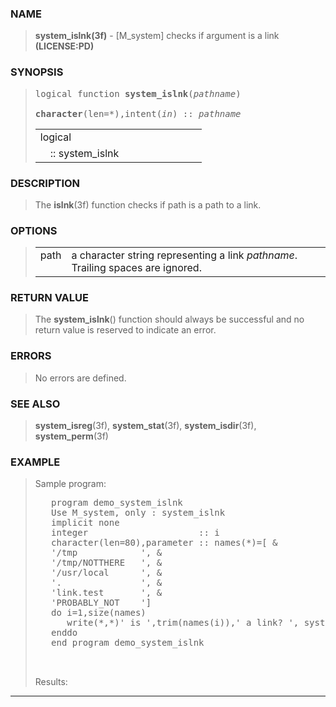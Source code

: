 <?
<body>
  <div id="Container">
    <div id="Content">
      <div class="c101"></div><a name="0"></a>

      <h3><a name="0">NAME</a></h3>

      <blockquote>
        <b>system_islnk(3f)</b> - [M_system] checks if argument is a link <b>(LICENSE:PD)</b>
      </blockquote><a name="contents" id="contents"></a>

      <h3><a name="8">SYNOPSIS</a></h3>

      <blockquote>
        <pre>
logical function <b>system_islnk</b>(<i>pathname</i>)
<br /><b>character</b>(len=*),intent(<i>in</i>) :: <i>pathname</i>
</pre>

        <table cellpadding="3">
          <tr valign="top">
            <td class="c102" colspan="2">logical</td>
          </tr>

          <tr valign="top">
            <td width="6%"></td>

            <td>:: system_islnk</td>
          </tr>
        </table>
      </blockquote><a name="2"></a>

      <h3><a name="2">DESCRIPTION</a></h3>

      <blockquote>
        The <b>islnk</b>(3f) function checks if path is a path to a link.
      </blockquote><a name="3"></a>

      <h3><a name="3">OPTIONS</a></h3>

      <blockquote>
        <table cellpadding="3">
          <tr valign="top">
            <td class="c102" width="6%" nowrap="nowrap">path</td>

            <td valign="bottom">a character string representing a link <i>pathname</i>. Trailing spaces are ignored.</td>
          </tr>
        </table>
      </blockquote><a name="4"></a>

      <h3><a name="4">RETURN VALUE</a></h3>

      <blockquote>
        The <b>system_islnk</b>() function should always be successful and no return value is reserved to indicate an error.
      </blockquote><a name="5"></a>

      <h3><a name="5">ERRORS</a></h3>

      <blockquote>
        No errors are defined.
      </blockquote><a name="6"></a>

      <h3><a name="6">SEE ALSO</a></h3>

      <blockquote>
        <b>system_isreg</b>(3f), <b>system_stat</b>(3f), <b>system_isdir</b>(3f), <b>system_perm</b>(3f)
      </blockquote><a name="7"></a>

      <h3><a name="7">EXAMPLE</a></h3>

      <blockquote>
        <p>Sample program:</p>
        <pre>
   program demo_system_islnk
   Use M_system, only : system_islnk
   implicit none
   integer                     :: i
   character(len=80),parameter :: names(*)=[ &amp;
   '/tmp            ', &amp;
   '/tmp/NOTTHERE   ', &amp;
   '/usr/local      ', &amp;
   '.               ', &amp;
   'link.test       ', &amp;
   'PROBABLY_NOT    ']
   do i=1,size(names)
      write(*,*)' is ',trim(names(i)),' a link? ', system_islnk(names(i))
   enddo
   end program demo_system_islnk
<br />
</pre>Results:
      </blockquote>
      <hr />
    </div>
  </div>
</body>
